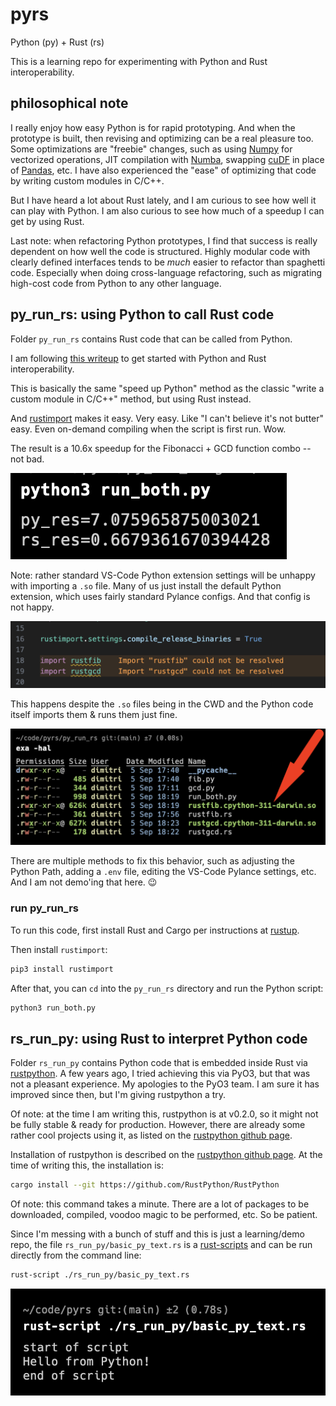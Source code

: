 [//]: # " cspell:ignore numpy, numba, cudf "

# pyrs

Python (py) + Rust (rs)

This is a learning repo for experimenting with Python and Rust interoperability.

## philosophical note

I really enjoy how easy Python is for rapid prototyping. And when the prototype
is built, then revising and optimizing can be a real pleasure too.
Some optimizations are "freebie" changes, such as using [Numpy](https://numpy.org/) for
vectorized operations, JIT compilation with [Numba](https://numba.pydata.org/),
swapping [cuDF](https://docs.rapids.ai/api/cudf) in place of
[Pandas](https://pandas.pydata.org/), etc. I have also experienced the "ease"
of optimizing that code by writing custom modules in C/C++.

But I have heard a lot about Rust lately, and I am curious to see how
well it can play with Python. I am also curious to see how much of a speedup
I can get by using Rust.

Last note: when refactoring Python prototypes, I find that success is really
dependent on how well the code is structured. Highly modular code with
clearly defined interfaces tends to be _much_ easier to refactor than
spaghetti code. Especially when doing cross-language refactoring, such as
migrating high-cost code from Python to any other language.

## py_run_rs: using Python to call Rust code

Folder `py_run_rs` contains Rust code that can be called from Python.

I am following [this writeup](https://pythonspeed.com/articles/easiest-rust-python/)
to get started with Python and Rust interoperability.

This is basically the same "speed up Python" method as the classic
"write a custom module in C/C++" method, but using Rust instead.

And [rustimport](https://github.com/mityax/rustimport) makes it easy. Very easy.
Like "I can't believe it's not butter" easy. Even on-demand compiling when the
script is first run. Wow.

The result is a 10.6x speedup for the Fibonacci + GCD function combo -- not bad.

![results of running run_both.py script](./static/10.6x_improvement.png "10.6x improvement")

Note: rather standard VS-Code Python extension settings will be unhappy with
importing a `.so` file. Many of us just install the default Python extension,
which uses fairly standard Pylance configs. And that config is not happy.

![VS-Code Pylance error](./static/vscode-not-happy.png "VS-Code Pylance error")

This happens despite the `.so` files being in the CWD and the Python code
itself imports them & runs them just fine.

![files are in directory](./static/compiled-so-files-are-in-dir.png "files are in directory")

There are multiple methods to fix this behavior, such as adjusting the Python Path,
adding a `.env` file, editing the VS-Code Pylance settings, etc. And I am not
demo'ing that here. :wink:

### run py_run_rs

To run this code, first install Rust and Cargo per instructions at
[rustup](https://rustup.rs/).

Then install `rustimport`:

```bash
pip3 install rustimport
```

After that, you can `cd` into the `py_run_rs` directory and run the Python script:

```bash
python3 run_both.py
```

## rs_run_py: using Rust to interpret Python code

Folder `rs_run_py` contains Python code that is embedded inside Rust via
[rustpython](https://rustpython.github.io/). A few years ago, I tried
achieving this via PyO3, but that was not a pleasant experience. My apologies
to the PyO3 team. I am sure it has improved since then, but I'm giving
rustpython a try.

Of note: at the time I am writing this, rustpython is at v0.2.0, so it might
not be fully stable & ready for production. However, there are already some
rather cool projects using it, as listed on the
[rustpython github page](https://github.com/RustPython/RustPython#use-cases).

Installation of rustpython is described on the
[rustpython github page](https://github.com/RustPython/RustPython/tree/main).
At the time of writing this, the installation is:

```bash
cargo install --git https://github.com/RustPython/RustPython
```

Of note: this command takes a minute. There are a lot of packages to be downloaded,
compiled, voodoo magic to be performed, etc. So be patient.

Since I'm messing with a bunch of stuff and this is just a learning/demo repo,
the file `rs_run_py/basic_py_text.rs` is a [rust-scripts](https://rust-script.org/)
and can be run directly from the command line:

```bash
rust-script ./rs_run_py/basic_py_text.rs
```

![rust-script demo](./static/rust-script.png "rust-script demo")
